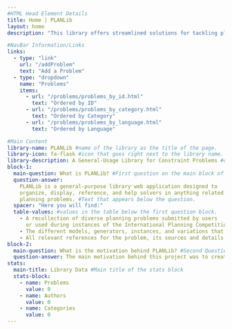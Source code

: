 ```yaml
---
#HTML Head Element Details
title: Home | PLANLib
layout: home
description: "This library offers streamlined solutions for tackling planning and network flow challenges. Dive into efficient tools and resources tailored to solve complex scheduling, logistics, and resource management problems. Whether you’re exploring optimization or need robust decision-making support, PLANLib’s homepage is your starting point for powerful, user-friendly planning solutions."

#NavBar Information/Links
links:
  - type: "link"
    url: "/addProblem"
    text: "Add a Problem"
  - type: "dropdown"
    name: "Problems"
    items:
      - url: "/problems/problems_by_id.html"
        text: "Ordered by ID"
      - url: "/problems/problems_by_category.html"
        text: "Ordered by Category"
      - url: "/problems/problems_by_language.html"
        text: "Ordered by Language"

#Main Content
library-name: PLANLib #name of the library as the title of the page.
library-icon: fa-flask #icon that goes right next to the library name.
library-description: A General-Usage Library for Constraint Problems #description of the library
block-1:
  main-question: What is PLANLib? #First question on the main block of the page.
  question-answer:
    PLANLib is a general-purpose library web application designed to
    organize, display, reference, and help solvers in anything related to
    planning problems. #Text that appears below the question.
  spacer: "Here you will find:"
  table-values: #values in the table below the first question block.
    - A recollection of diverse planning problems submitted by users
      or used during instances of the International Planning Competition (IPC)
    - The different models, generators, instances, and variations that problems might have
    - All relevant references for the problem, its sources and details.
block-2:
  main-question: What is the motivation behind PLANLib? #Second Question on the main page.
  question-answer: The main motivation behind this project was to create a centralised platform that allows for planners from all over the world to contribute to the community with new problems and new solutions in the most streamlined fashion possible. <br> It also establishes a historical repository of past problems that might not be available elsewhere on the internet. #Answer to the past question.
stats:
  main-title: Library Data #Main title of the stats block
  stats-block:
    - name: Problems
      value: 0
    - name: Authors
      value: 0
    - name: Categories
      value: 0
---
```


